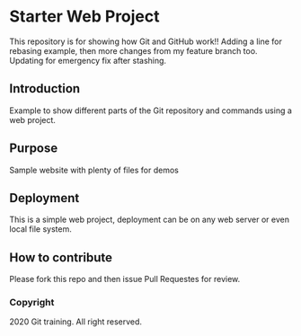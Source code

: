 # Starter Web Project

This repository is for showing how Git and GitHub work!!
Adding a line for rebasing example, then more changes from my feature branch too.
Updating for emergency fix after stashing.

## Introduction

Example to show different parts of the Git repository and commands using a web project.
## Purpose

Sample website with plenty of files for demos

## Deployment

This is a simple web project, deployment can be on any web server or even local file system.

## How to contribute

Please fork this repo and then issue Pull Requestes for review.

### Copyright
2020 Git training. All right reserved.